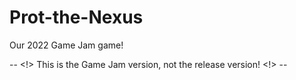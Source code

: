 # Prot-the-Nexus
Our 2022 Game Jam game! 

-- <!> This is the Game Jam version, not the release version! <!> --
